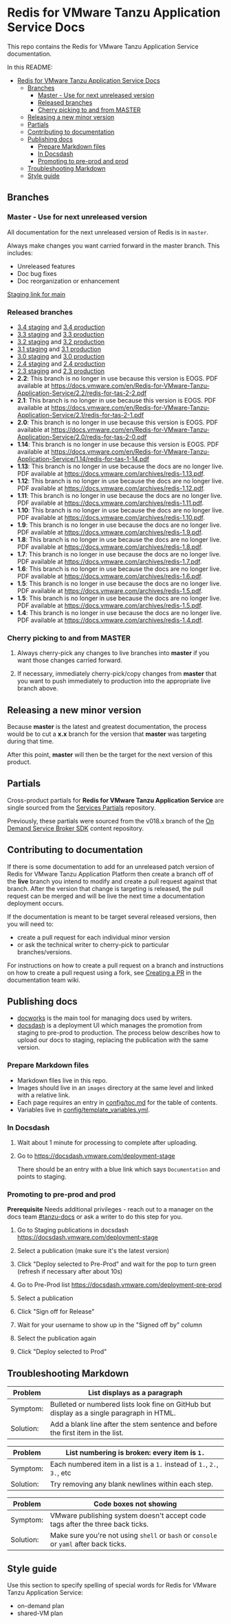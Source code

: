 # Redis for VMware Tanzu Application Service Docs

This repo contains the Redis for VMware Tanzu Application Service documentation.

In this README:

- [Redis for VMware Tanzu Application Service Docs](#redis-for-vmware-tanzu-application-service-docs)
  - [Branches](#branches)
    - [Master - Use for next unreleased version](#master---use-for-next-unreleased-version)
    - [Released branches](#released-branches)
    - [Cherry picking to and from MASTER](#cherry-picking-to-and-from-master)
  - [Releasing a new minor version](#releasing-a-new-minor-version)
  - [Partials](#partials)
  - [Contributing to documentation](#contributing-to-documentation)
  - [Publishing docs](#publishing-docs)
    - [Prepare Markdown files](#prepare-markdown-files)
    - [In Docsdash](#in-docsdash)
    - [Promoting to pre-prod and prod](#promoting-to-pre-prod-and-prod)
  - [Troubleshooting Markdown](#troubleshooting-markdown)
  - [Style guide](#style-guide)

## Branches

### Master - Use for next unreleased version

All documentation for the next unreleased version of Redis is in `master`.

Always make changes you want carried forward in the master branch. This includes:

* Unreleased features
* Doc bug fixes
* Doc reorganization or enhancement

[Staging link for main](https://docs-staging.vmware.com/en/draft/Redis-for-VMware-Tanzu-Application-Service/3.5/redis-tanzu-application-service/GUID-index.html)

### Released branches

* [3.4 staging](https://docs-staging.vmware.com/en/Redis-for-VMware-Tanzu-Application-Service/3.4/redis-tanzu-application-service/GUID-index.html) and [3.4 production](https://docs.vmware.com/en/Redis-for-VMware-Tanzu-Application-Service/3.4/redis-tanzu-application-service/GUID-index.html)
* [3.3 staging](https://docs-staging.vmware.com/en/Redis-for-VMware-Tanzu-Application-Service/3.3/redis-tanzu-application-service/GUID-index.html) and [3.3 production](https://docs.vmware.com/en/Redis-for-VMware-Tanzu-Application-Service/3.3/redis-tanzu-application-service/GUID-index.html)
* [3.2 staging](https://docs-staging.vmware.com/en/Redis-for-VMware-Tanzu-Application-Service/3.2/redis-tanzu-application-service/GUID-index.html) and [3.2 production](https://docs.vmware.com/en/Redis-for-VMware-Tanzu-Application-Service/3.2/redis-tanzu-application-service/GUID-index.html)
* [3.1 staging](https://docs-staging.vmware.com/en/Redis-for-VMware-Tanzu-Application-Service/3.1/redis-tanzu-application-service/GUID-index.html) and [3.1 production](https://docs.vmware.com/en/Redis-for-VMware-Tanzu-Application-Service/3.1/redis-tanzu-application-service/GUID-index.html)
* [3.0 staging](https://docs-staging.vmware.com/en/Redis-for-VMware-Tanzu-Application-Service/3.0/redis-tanzu-application-service/GUID-index.html) and [3.0 production](https://docs.vmware.com/en/Redis-for-VMware-Tanzu-Application-Service/3.0/redis-tanzu-application-service/GUID-index.html)
* [2.4 staging](https://docs-staging.vmware.com/en/Redis-for-VMware-Tanzu-Application-Service/2.4/redis-tanzu-application-service/GUID-index.html) and [2.4 production](https://docs.vmware.com/en/Redis-for-VMware-Tanzu-Application-Service/2.4/redis-tanzu-application-service/GUID-index.html)
* [2.3 staging](https://docs-staging.vmware.com/en/Redis-for-VMware-Tanzu-Application-Service/2.3/redis-tanzu-application-service/GUID-index.html) and [2.3 production](https://docs.vmware.com/en/Redis-for-VMware-Tanzu-Application-Service/2.3/redis-tanzu-application-service/GUID-index.html)
* **2.2**: This branch is no longer in use because this version is EOGS. PDF available at https://docs.vmware.com/en/Redis-for-VMware-Tanzu-Application-Service/2.2/redis-for-tas-2-2.pdf
* **2.1**: This branch is no longer in use because this version is EOGS. PDF available at https://docs.vmware.com/en/Redis-for-VMware-Tanzu-Application-Service/2.1/redis-for-tas-2-1.pdf
* **2.0**: This branch is no longer in use because this version is EOGS. PDF available at https://docs.vmware.com/en/Redis-for-VMware-Tanzu-Application-Service/2.0/redis-for-tas-2-0.pdf
* **1.14**: This branch is no longer in use because this version is EOGS. PDF available at https://docs.vmware.com/en/Redis-for-VMware-Tanzu-Application-Service/1.14/redis-for-tas-1-14.pdf
* **1.13**: This branch is no longer in use because the docs are no longer live. PDF available at https://docs.vmware.com/archives/redis-1.13.pdf.
* **1.12**: This branch is no longer in use because the docs are no longer live. PDF available at https://docs.vmware.com/archives/redis-1.12.pdf.
* **1.11**: This branch is no longer in use because the docs are no longer live. PDF available at https://docs.vmware.com/archives/redis-1.11.pdf.
* **1.10**: This branch is no longer in use because the docs are no longer live. PDF available at https://docs.vmware.com/archives/redis-1.10.pdf.
* **1.9**: This branch is no longer in use because the docs are no longer live. PDF available at https://docs.vmware.com/archives/redis-1.9.pdf.
* **1.8**: This branch is no longer in use because the docs are no longer live. PDF available at https://docs.vmware.com/archives/redis-1.8.pdf.
* **1.7**: This branch is no longer in use because the docs are no longer live. PDF available at https://docs.vmware.com/archives/redis-1.7.pdf.
* **1.6**: This branch is no longer in use because the docs are no longer live. PDF available at https://docs.vmware.com/archives/redis-1.6.pdf.
* **1.5**: This branch is no longer in use because the docs are no longer live. PDF available at https://docs.vmware.com/archives/redis-1.5.pdf.
* **1.5**: This branch is no longer in use because the docs are no longer live. PDF available at https://docs.vmware.com/archives/redis-1.5.pdf.
* **1.4**: This branch is no longer in use because the docs are no longer live. PDF available at https://docs.vmware.com/archives/redis-1.4.pdf.

### Cherry picking to and from MASTER

1. Always cherry-pick any changes to live branches into **master** if you want those changes carried forward.

2. If necessary, immediately cherry-pick/copy changes from **master** that you want to push immediately to production into the appropriate live branch above.

## Releasing a new minor version

Because **master** is the latest and greatest documentation, the process would be to cut a **x.x** branch
for the version that **master** was targeting during that time.

After this point, **master** will then be the target for the next version of this product.

## Partials

Cross-product partials for **Redis for VMware Tanzu Application Service** are single sourced from the [Services Partials](https://github.com/pivotal-cf/docs-partials) repository.

Previously, these partials were sourced from the v018.x branch of the [On Demand Service Broker SDK](https://github.com/pivotal-cf/docs-on-demand-service-broker/tree/v0.18.x) content repository.

## Contributing to documentation

If there is some documentation to add for an unreleased patch version of Redis for VMware Tanzu Application Platform then create a branch off of the **live** branch
you intend to modify and create a pull request against that branch.
After the version that change is targeting is released, the pull request can be merged and will be live
the next time a documentation deployment occurs.

If the documentation is meant to be target several released versions,
then you will need to:
+ create a pull request for each individual minor version
+ or ask the technical writer to cherry-pick to particular branches/versions.

For instructions on how to create a pull request on a branch and instructions on how to create a
pull request using a fork, see
[Creating a PR](https://docs-wiki.sc2-04-pcf1-apps.oc.vmware.com/wiki/external/create-pr.html)
in the documentation team wiki.


## Publishing docs

- [docworks](https://docworks.vmware.com/) is the main tool for managing docs used by writers.
- [docsdash](https://docsdash.vmware.com/) is a deployment UI which manages the promotion from
staging to pre-prod to production. The process below describes how to upload our docs to staging,
replacing the publication with the same version.

### Prepare Markdown files

- Markdown files live in this repo.
- Images should live in an `images` directory at the same level and linked with a relative link.
- Each page requires an entry in [config/toc.md](config/toc.md) for the table of contents.
- Variables live in [config/template_variables.yml](config/template_variables.yml).

### In Docsdash

1. Wait about 1 minute for processing to complete after uploading.
2. Go to https://docsdash.vmware.com/deployment-stage

   There should be an entry with a blue link which says `Documentation` and points to staging.

### Promoting to pre-prod and prod

**Prerequisite** Needs additional privileges - reach out to a manager on the docs team [#tanzu-docs](https://vmware.slack.com/archives/C055V2M0H) or ask a writer to do this step for you.

1. Go to Staging publications in docsdash
  https://docsdash.vmware.com/deployment-stage

2. Select a publication (make sure it's the latest version)

3. Click "Deploy selected to Pre-Prod" and wait for the pop to turn green (refresh if necessary after about 10s)

4. Go to Pre-Prod list
  https://docsdash.vmware.com/deployment-pre-prod

5. Select a publication

6. Click "Sign off for Release"

7. Wait for your username to show up in the "Signed off by" column

8. Select the publication again

9. Click "Deploy selected to Prod"


## Troubleshooting Markdown

| Problem | List displays as a paragraph |
|---------|-----------|
| Symptom:| Bulleted or numbered lists look fine on GitHub but display as a single paragraph in HTML.|
| Solution: | Add a blank line after the stem sentence and before the first item in the list.|

| Problem | List numbering is broken: every item is `1.` |
|---------|-----------|
| Symptom:| Each numbered item in a list is a `1.` instead of `1.`, `2.`, `3.`, etc|
| Solution: | Try removing any blank newlines within each step.|

| Problem | Code boxes not showing |
|---------|-----------|
| Symptom:| VMware publishing system doesn't accept code tags after the three back ticks.|
| Solution: | Make sure you're not using `shell` or `bash` or `console` or `yaml` after back ticks.|


## Style guide

Use this section to specify spelling of special words for Redis for VMware Tanzu Application Service:

+ on-demand plan
+ shared-VM plan

